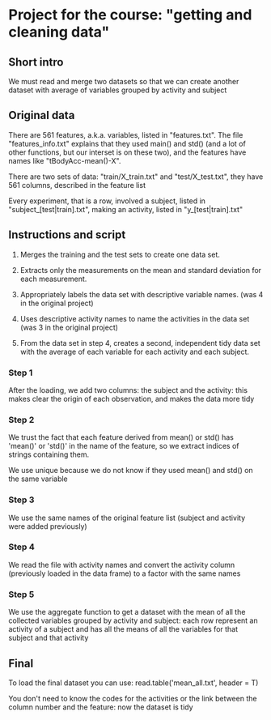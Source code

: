 # Project for the course: "getting and cleaning data" 

## Short intro

We must read and merge two datasets so that we can create another dataset
with average of variables grouped by activity and subject

## Original data

There are 561 features, a.k.a. variables, listed in "features.txt".
The file "features_info.txt" explains that they used main() and std() (and a lot of other functions,
but our interset is on these two), and the features have names like "tBodyAcc-mean()-X".

There are two sets of data: "train/X_train.txt" and "test/X_test.txt", they have 561 columns, described in the feature list

Every experiment, that is a row, involved a subject, listed in "subject_[test|train].txt", making an activity, listed in "y_[test|train].txt"

## Instructions and script

1) Merges the training and the test sets to create one data set.

2) Extracts only the measurements on the mean and standard deviation for each measurement. 

3) Appropriately labels the data set with descriptive variable names. (was 4 in the original project)

4) Uses descriptive activity names to name the activities in the data set (was 3 in the original project)

5) From the data set in step 4, creates a second, independent tidy data set with the average of each variable for each activity and each subject.

### Step 1

After the loading, we add two columns: the subject and the activity: this makes clear the origin of each observation, and makes the data more tidy

### Step 2

We trust the fact that each feature derived from mean() or std() has 'mean()' or 'std()' in the name of the feature, so we
extract indices of strings containing them.

We use unique because we do not know if they used mean() and std() on the same variable

### Step 3

We use the same names of the original feature list (subject and activity were added previously)


### Step 4

We read the file with activity names and convert the activity column (previously loaded in the data frame) to a factor with the same names

### Step 5

We use the aggregate function to get a dataset with the mean of all the collected variables grouped by activity and subject:
each row represent an activity of a subject and has all the means of all the variables for that subject and that activity

## Final

To load the final dataset you can use: read.table('mean_all.txt', header = T)

You don't need to know the codes for the activities or the link between the column number and the feature: now the dataset is tidy


